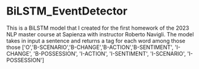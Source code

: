 # BiLSTM_EventDetector

This is a BiLSTM model that I created for the first homework of the 2023 NLP master course at Sapienza with instructor Roberto Navigli.
The model takes in input a sentence and returns a tag for each word among those those ['O','B-SCENARIO','B-CHANGE','B-ACTION','B-SENTIMENT', 'I-CHANGE', 'B-POSSESSION', 'I-ACTION', 'I-SENTIMENT', 'I-SCENARIO', 'I-POSSESSION']
